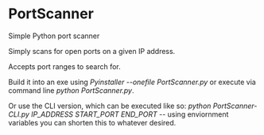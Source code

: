 # PortScanner
Simple Python port scanner

Simply scans for open ports on a given IP address. 

Accepts port ranges to search for. 

Build it into an exe using *Pyinstaller --onefile PortScanner.py* or execute via command line *python PortScanner.py*.

Or use the CLI version, which can be executed like so: *python PortScanner-CLI.py IP_ADDRESS START_PORT END_PORT* -- using enviornment variables you can shorten this to whatever desired.


